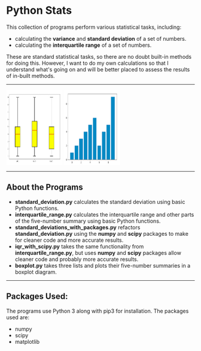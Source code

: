 # Python Stats

This collection of programs perform various statistical tasks, including:
* calculating the __variance__ and __standard deviation__ of a set of numbers.
* calculating the __interquartile range__ of a set of numbers.

These are standard statistical tasks, so there are no doubt built-in methods for doing this. However, I want to do my own calculations so that I understand what's going on and will be better placed to assess the results of in-built methods.

---

<p float="center">
  <img src="boxplot.png" width="150" height="200"/>
  <img src="bar.png" width="150" height="200"/> 
</p>

---

## About the Programs

* __standard_deviation.py__ calculates the standard deviation using basic Python functions.
* __interquartile_range.py__ calculates the interquartile range and other parts of the five-number summary using basic Python functions.
* __standard_deviations_with_packages.py__ refactors __standard_deviation.py__ using the __numpy__ and __scipy__ packages to make for cleaner code and more accurate results.
* __iqr_with_scipy.py__ takes the same functionality from __interquartile_range.py__, but uses __numpy__ and __scipy__ packages allow cleaner code and probably more accurate results.
* __boxplot.py__ takes three lists and plots their five-number summaries in a boxplot diagram.

---

## Packages Used:

The programs use Python 3 along with pip3 for installation. The packages used are:
* numpy
* scipy
* matplotlib

